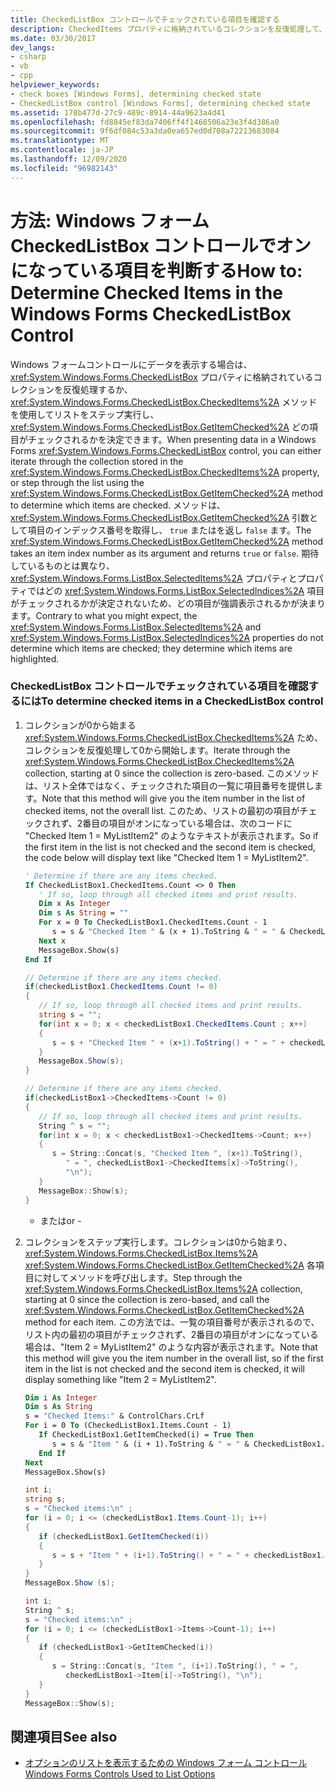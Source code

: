 ```yaml
---
title: CheckedListBox コントロールでチェックされている項目を確認する
description: CheckedItems プロパティに格納されているコレクションを反復処理して、Windows フォーム CheckedListBox コントロールでチェックされている項目を確認する方法について説明します。
ms.date: 03/30/2017
dev_langs:
- csharp
- vb
- cpp
helpviewer_keywords:
- check boxes [Windows Forms], determining checked state
- CheckedListBox control [Windows Forms], determining checked state
ms.assetid: 178b477d-27c9-489c-8914-44a9623a4d41
ms.openlocfilehash: fd8845ef83da7406ff4f1468506a23e3f4d386a0
ms.sourcegitcommit: 9f6df084c53a3da0ea657ed0d708a72213683084
ms.translationtype: MT
ms.contentlocale: ja-JP
ms.lasthandoff: 12/09/2020
ms.locfileid: "96982143"
---
```

# <a name="how-to-determine-checked-items-in-the-windows-forms-checkedlistbox-control"></a><span data-ttu-id="7e9a9-103">方法: Windows フォーム CheckedListBox コントロールでオンになっている項目を判断する</span><span class="sxs-lookup"><span data-stu-id="7e9a9-103">How to: Determine Checked Items in the Windows Forms CheckedListBox Control</span></span>
<span data-ttu-id="7e9a9-104">Windows フォームコントロールにデータを表示する場合は、 <xref:System.Windows.Forms.CheckedListBox> プロパティに格納されているコレクションを反復処理するか、 <xref:System.Windows.Forms.CheckedListBox.CheckedItems%2A> メソッドを使用してリストをステップ実行し、 <xref:System.Windows.Forms.CheckedListBox.GetItemChecked%2A> どの項目がチェックされるかを決定できます。</span><span class="sxs-lookup"><span data-stu-id="7e9a9-104">When presenting data in a Windows Forms <xref:System.Windows.Forms.CheckedListBox> control, you can either iterate through the collection stored in the <xref:System.Windows.Forms.CheckedListBox.CheckedItems%2A> property, or step through the list using the <xref:System.Windows.Forms.CheckedListBox.GetItemChecked%2A> method to determine which items are checked.</span></span> <span data-ttu-id="7e9a9-105">メソッドは、 <xref:System.Windows.Forms.CheckedListBox.GetItemChecked%2A> 引数として項目のインデックス番号を取得し、 `true` またはを返し `false` ます。</span><span class="sxs-lookup"><span data-stu-id="7e9a9-105">The <xref:System.Windows.Forms.CheckedListBox.GetItemChecked%2A> method takes an item index number as its argument and returns `true` or `false`.</span></span> <span data-ttu-id="7e9a9-106">期待しているものとは異なり、 <xref:System.Windows.Forms.ListBox.SelectedItems%2A> プロパティとプロパティではどの <xref:System.Windows.Forms.ListBox.SelectedIndices%2A> 項目がチェックされるかが決定されないため、どの項目が強調表示されるかが決まります。</span><span class="sxs-lookup"><span data-stu-id="7e9a9-106">Contrary to what you might expect, the <xref:System.Windows.Forms.ListBox.SelectedItems%2A> and <xref:System.Windows.Forms.ListBox.SelectedIndices%2A> properties do not determine which items are checked; they determine which items are highlighted.</span></span>  
  
### <a name="to-determine-checked-items-in-a-checkedlistbox-control"></a><span data-ttu-id="7e9a9-107">CheckedListBox コントロールでチェックされている項目を確認するには</span><span class="sxs-lookup"><span data-stu-id="7e9a9-107">To determine checked items in a CheckedListBox control</span></span>  
  
1. <span data-ttu-id="7e9a9-108">コレクションが0から始まる <xref:System.Windows.Forms.CheckedListBox.CheckedItems%2A> ため、コレクションを反復処理して0から開始します。</span><span class="sxs-lookup"><span data-stu-id="7e9a9-108">Iterate through the <xref:System.Windows.Forms.CheckedListBox.CheckedItems%2A> collection, starting at 0 since the collection is zero-based.</span></span> <span data-ttu-id="7e9a9-109">このメソッドは、リスト全体ではなく、チェックされた項目の一覧に項目番号を提供します。</span><span class="sxs-lookup"><span data-stu-id="7e9a9-109">Note that this method will give you the item number in the list of checked items, not the overall list.</span></span> <span data-ttu-id="7e9a9-110">このため、リストの最初の項目がチェックされず、2番目の項目がオンになっている場合は、次のコードに "Checked Item 1 = MyListItem2" のようなテキストが表示されます。</span><span class="sxs-lookup"><span data-stu-id="7e9a9-110">So if the first item in the list is not checked and the second item is checked, the code below will display text like "Checked Item 1 = MyListItem2".</span></span>  
  
    ```vb  
    ' Determine if there are any items checked.  
    If CheckedListBox1.CheckedItems.Count <> 0 Then  
       ' If so, loop through all checked items and print results.  
       Dim x As Integer  
       Dim s As String = ""  
       For x = 0 To CheckedListBox1.CheckedItems.Count - 1  
          s = s & "Checked Item " & (x + 1).ToString & " = " & CheckedListBox1.CheckedItems(x).ToString & ControlChars.CrLf  
       Next x  
       MessageBox.Show(s)  
    End If  
    ```  
  
    ```csharp  
    // Determine if there are any items checked.  
    if(checkedListBox1.CheckedItems.Count != 0)  
    {  
       // If so, loop through all checked items and print results.  
       string s = "";  
       for(int x = 0; x < checkedListBox1.CheckedItems.Count ; x++)  
       {  
          s = s + "Checked Item " + (x+1).ToString() + " = " + checkedListBox1.CheckedItems[x].ToString() + "\n";  
       }  
       MessageBox.Show(s);  
    }  
    ```  
  
    ```cpp  
    // Determine if there are any items checked.  
    if(checkedListBox1->CheckedItems->Count != 0)  
    {  
       // If so, loop through all checked items and print results.  
       String ^ s = "";  
       for(int x = 0; x < checkedListBox1->CheckedItems->Count; x++)  
       {  
          s = String::Concat(s, "Checked Item ", (x+1).ToString(),  
             " = ", checkedListBox1->CheckedItems[x]->ToString(),  
             "\n");  
       }  
       MessageBox::Show(s);  
    }  
    ```  
  
     - <span data-ttu-id="7e9a9-111">または</span><span class="sxs-lookup"><span data-stu-id="7e9a9-111">or -</span></span>  
  
2. <span data-ttu-id="7e9a9-112">コレクションをステップ実行します。コレクションは0から始まり、 <xref:System.Windows.Forms.CheckedListBox.Items%2A> <xref:System.Windows.Forms.CheckedListBox.GetItemChecked%2A> 各項目に対してメソッドを呼び出します。</span><span class="sxs-lookup"><span data-stu-id="7e9a9-112">Step through the <xref:System.Windows.Forms.CheckedListBox.Items%2A> collection, starting at 0 since the collection is zero-based, and call the <xref:System.Windows.Forms.CheckedListBox.GetItemChecked%2A> method for each item.</span></span> <span data-ttu-id="7e9a9-113">この方法では、一覧の項目番号が表示されるので、リスト内の最初の項目がチェックされず、2番目の項目がオンになっている場合は、"Item 2 = MyListItem2" のような内容が表示されます。</span><span class="sxs-lookup"><span data-stu-id="7e9a9-113">Note that this method will give you the item number in the overall list, so if the first item in the list is not checked and the second item is checked, it will display something like "Item 2 = MyListItem2".</span></span>  
  
    ```vb  
    Dim i As Integer  
    Dim s As String  
    s = "Checked Items:" & ControlChars.CrLf  
    For i = 0 To (CheckedListBox1.Items.Count - 1)  
       If CheckedListBox1.GetItemChecked(i) = True Then  
          s = s & "Item " & (i + 1).ToString & " = " & CheckedListBox1.Items(i).ToString & ControlChars.CrLf  
       End If  
    Next  
    MessageBox.Show(s)  
    ```  
  
    ```csharp  
    int i;  
    string s;
    s = "Checked items:\n" ;  
    for (i = 0; i <= (checkedListBox1.Items.Count-1); i++)  
    {  
       if (checkedListBox1.GetItemChecked(i))  
       {  
          s = s + "Item " + (i+1).ToString() + " = " + checkedListBox1.Items[i].ToString() + "\n";  
       }  
    }  
    MessageBox.Show (s);  
    ```  
  
    ```cpp  
    int i;  
    String ^ s;
    s = "Checked items:\n" ;  
    for (i = 0; i <= (checkedListBox1->Items->Count-1); i++)  
    {  
       if (checkedListBox1->GetItemChecked(i))  
       {  
          s = String::Concat(s, "Item ", (i+1).ToString(), " = ",  
             checkedListBox1->Item[i]->ToString(), "\n");  
       }  
    }  
    MessageBox::Show(s);  
    ```  
  
## <a name="see-also"></a><span data-ttu-id="7e9a9-114">関連項目</span><span class="sxs-lookup"><span data-stu-id="7e9a9-114">See also</span></span>

- [<span data-ttu-id="7e9a9-115">オプションのリストを表示するための Windows フォーム コントロール</span><span class="sxs-lookup"><span data-stu-id="7e9a9-115">Windows Forms Controls Used to List Options</span></span>](windows-forms-controls-used-to-list-options.md)
